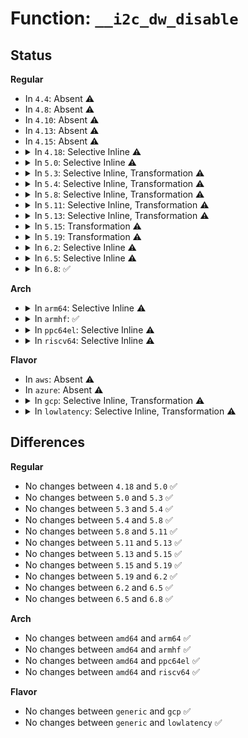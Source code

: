 # Function: <code>__i2c_dw_disable</code>

## Status
<b>Regular</b>
<ul>
<li>
In <code>4.4</code>: Absent ⚠️
</li>
<li>
In <code>4.8</code>: Absent ⚠️
</li>
<li>
In <code>4.10</code>: Absent ⚠️
</li>
<li>
In <code>4.13</code>: Absent ⚠️
</li>
<li>
In <code>4.15</code>: Absent ⚠️
</li>
<li>
<details>
<summary>In <code>4.18</code>: Selective Inline ⚠️</summary>

```c
void __i2c_dw_disable(struct dw_i2c_dev *dev);
```

**Collision:** Unique Global

**Inline:** Selective

**Transformation:** False

**Instances:**

```
In drivers/i2c/busses/i2c-designware-common.c (ffffffff817d9fb0)
Location: drivers/i2c/busses/i2c-designware-common.c:152
Inline: True
Direct callers:
  - drivers/i2c/busses/i2c-designware-common.c:i2c_dw_disable
  - drivers/i2c/busses/i2c-designware-master.c:i2c_dw_xfer
```
**Symbols:**

```
ffffffff817d9fb0-ffffffff817da054: __i2c_dw_disable (STB_GLOBAL)
```
</details>
</li>
<li>
<details>
<summary>In <code>5.0</code>: Selective Inline ⚠️</summary>

```c
void __i2c_dw_disable(struct dw_i2c_dev *dev);
```

**Collision:** Unique Global

**Inline:** Selective

**Transformation:** False

**Instances:**

```
In drivers/i2c/busses/i2c-designware-common.c (ffffffff818011c0)
Location: drivers/i2c/busses/i2c-designware-common.c:217
Inline: True
Direct callers:
  - drivers/i2c/busses/i2c-designware-common.c:i2c_dw_disable
  - drivers/i2c/busses/i2c-designware-master.c:i2c_dw_xfer
```
**Symbols:**

```
ffffffff818011c0-ffffffff81801264: __i2c_dw_disable (STB_GLOBAL)
```
</details>
</li>
<li>
<details>
<summary>In <code>5.3</code>: Selective Inline, Transformation ⚠️</summary>

```c
void __i2c_dw_disable(struct dw_i2c_dev *dev);
```

**Collision:** Unique Global

**Inline:** Selective

**Transformation:** True

**Instances:**

```
In drivers/i2c/busses/i2c-designware-common.c (ffffffff81842a69)
Location: drivers/i2c/busses/i2c-designware-common.c:217
Inline: True
Direct callers:
  - drivers/i2c/busses/i2c-designware-common.c:i2c_dw_disable
  - drivers/i2c/busses/i2c-designware-master.c:i2c_dw_xfer
```
**Symbols:**

```
ffffffff81842a69-ffffffff81842a7e: __i2c_dw_disable.cold (STB_LOCAL)
ffffffff81842550-ffffffff818425e1: __i2c_dw_disable (STB_GLOBAL)
```
</details>
</li>
<li>
<details>
<summary>In <code>5.4</code>: Selective Inline, Transformation ⚠️</summary>

```c
void __i2c_dw_disable(struct dw_i2c_dev *dev);
```

**Collision:** Unique Global

**Inline:** Selective

**Transformation:** True

**Instances:**

```
In drivers/i2c/busses/i2c-designware-common.c (ffffffff818743e9)
Location: drivers/i2c/busses/i2c-designware-common.c:217
Inline: True
Direct callers:
  - drivers/i2c/busses/i2c-designware-common.c:i2c_dw_disable
  - drivers/i2c/busses/i2c-designware-master.c:i2c_dw_xfer
```
**Symbols:**

```
ffffffff818743e9-ffffffff818743fe: __i2c_dw_disable.cold (STB_LOCAL)
ffffffff81873ed0-ffffffff81873f61: __i2c_dw_disable (STB_GLOBAL)
```
</details>
</li>
<li>
<details>
<summary>In <code>5.8</code>: Selective Inline, Transformation ⚠️</summary>

```c
void __i2c_dw_disable(struct dw_i2c_dev *dev);
```

**Collision:** Unique Global

**Inline:** Selective

**Transformation:** True

**Instances:**

```
In drivers/i2c/busses/i2c-designware-common.c (ffffffff81948b56)
Location: drivers/i2c/busses/i2c-designware-common.c:436
Inline: True
Direct callers:
  - drivers/i2c/busses/i2c-designware-common.c:i2c_dw_disable
  - drivers/i2c/busses/i2c-designware-master.c:i2c_dw_xfer_init
```
**Symbols:**

```
ffffffff81948b56-ffffffff81948b6b: __i2c_dw_disable.cold (STB_LOCAL)
ffffffff81948660-ffffffff819486e8: __i2c_dw_disable (STB_GLOBAL)
```
</details>
</li>
<li>
<details>
<summary>In <code>5.11</code>: Selective Inline, Transformation ⚠️</summary>

```c
void __i2c_dw_disable(struct dw_i2c_dev *dev);
```

**Collision:** Unique Global

**Inline:** Selective

**Transformation:** True

**Instances:**

```
In drivers/i2c/busses/i2c-designware-common.c (ffffffff81c24f79)
Location: drivers/i2c/busses/i2c-designware-common.c:436
Inline: True
Direct callers:
  - drivers/i2c/busses/i2c-designware-common.c:i2c_dw_disable
  - drivers/i2c/busses/i2c-designware-master.c:i2c_dw_xfer_init
```
**Symbols:**

```
ffffffff81c24f79-ffffffff81c24f8e: __i2c_dw_disable.cold (STB_LOCAL)
ffffffff8194e460-ffffffff8194e4e8: __i2c_dw_disable (STB_GLOBAL)
```
</details>
</li>
<li>
<details>
<summary>In <code>5.13</code>: Selective Inline, Transformation ⚠️</summary>

```c
void __i2c_dw_disable(struct dw_i2c_dev *dev);
```

**Collision:** Unique Global

**Inline:** Selective

**Transformation:** True

**Instances:**

```
In drivers/i2c/busses/i2c-designware-common.c (ffffffff81c16fda)
Location: drivers/i2c/busses/i2c-designware-common.c:439
Inline: True
Direct callers:
  - drivers/i2c/busses/i2c-designware-common.c:i2c_dw_disable
  - drivers/i2c/busses/i2c-designware-master.c:i2c_dw_xfer_init
```
**Symbols:**

```
ffffffff81c16fda-ffffffff81c16fef: __i2c_dw_disable.cold (STB_LOCAL)
ffffffff81931fd0-ffffffff81932058: __i2c_dw_disable (STB_GLOBAL)
```
</details>
</li>
<li>
<details>
<summary>In <code>5.15</code>: Transformation ⚠️</summary>

```c
void __i2c_dw_disable(struct dw_i2c_dev *dev);
```

**Collision:** Unique Global

**Inline:** No

**Transformation:** True

**Instances:**

```
In drivers/i2c/busses/i2c-designware-common.c (0)
Location: drivers/i2c/busses/i2c-designware-common.c:439
Inline: False
Direct callers:
  - drivers/i2c/busses/i2c-designware-common.c:i2c_dw_disable
  - drivers/i2c/busses/i2c-designware-master.c:i2c_dw_xfer_init
```
**Symbols:**

```
ffffffff81d25cd4-ffffffff81d25ce9: __i2c_dw_disable.cold (STB_LOCAL)
ffffffff819d52f0-ffffffff819d537d: __i2c_dw_disable (STB_GLOBAL)
```
</details>
</li>
<li>
<details>
<summary>In <code>5.19</code>: Transformation ⚠️</summary>

```c
void __i2c_dw_disable(struct dw_i2c_dev *dev);
```

**Collision:** Unique Global

**Inline:** No

**Transformation:** True

**Instances:**

```
In drivers/i2c/busses/i2c-designware-common.c (0)
Location: drivers/i2c/busses/i2c-designware-common.c:439
Inline: False
Direct callers:
  - drivers/i2c/busses/i2c-designware-common.c:i2c_dw_disable
  - drivers/i2c/busses/i2c-designware-master.c:i2c_dw_xfer_init
```
**Symbols:**

```
ffffffff81ef1a2c-ffffffff81ef1a41: __i2c_dw_disable.cold (STB_LOCAL)
ffffffff81b37cd0-ffffffff81b37d70: __i2c_dw_disable (STB_GLOBAL)
```
</details>
</li>
<li>
<details>
<summary>In <code>6.2</code>: Selective Inline ⚠️</summary>

```c
void __i2c_dw_disable(struct dw_i2c_dev *dev);
```

**Collision:** Unique Global

**Inline:** Selective

**Transformation:** False

**Instances:**

```
In drivers/i2c/busses/i2c-designware-common.c (ffffffff81ccd2a0)
Location: drivers/i2c/busses/i2c-designware-common.c:442
Inline: True
Direct callers:
  - drivers/i2c/busses/i2c-designware-common.c:i2c_dw_disable
  - drivers/i2c/busses/i2c-designware-master.c:i2c_dw_xfer_init
```
**Symbols:**

```
ffffffff81ccd2a0-ffffffff81ccd354: __i2c_dw_disable (STB_GLOBAL)
```
</details>
</li>
<li>
<details>
<summary>In <code>6.5</code>: Selective Inline ⚠️</summary>

```c
void __i2c_dw_disable(struct dw_i2c_dev *dev);
```

**Collision:** Unique Global

**Inline:** Selective

**Transformation:** False

**Instances:**

```
In drivers/i2c/busses/i2c-designware-common.c (ffffffff81d35000)
Location: drivers/i2c/busses/i2c-designware-common.c:442
Inline: True
Direct callers:
  - drivers/i2c/busses/i2c-designware-common.c:i2c_dw_disable
  - drivers/i2c/busses/i2c-designware-master.c:i2c_dw_xfer_init
```
**Symbols:**

```
ffffffff81d35000-ffffffff81d350b4: __i2c_dw_disable (STB_GLOBAL)
```
</details>
</li>
<li>
<details>
<summary>In <code>6.8</code>: ✅</summary>

```c
void __i2c_dw_disable(struct dw_i2c_dev *dev);
```

**Collision:** Unique Global

**Inline:** No

**Transformation:** False

**Instances:**

```
In drivers/i2c/busses/i2c-designware-common.c (ffffffff81deb0b0)
Location: drivers/i2c/busses/i2c-designware-common.c:442
Inline: False
Direct callers:
  - drivers/i2c/busses/i2c-designware-common.c:i2c_dw_disable
  - drivers/i2c/busses/i2c-designware-master.c:i2c_dw_xfer_init
```
**Symbols:**

```
ffffffff81deb0b0-ffffffff81deb244: __i2c_dw_disable (STB_GLOBAL)
```
</details>
</li>
</ul>
<b>Arch</b>
<ul>
<li>
<details>
<summary>In <code>arm64</code>: Selective Inline ⚠️</summary>

```c
void __i2c_dw_disable(struct dw_i2c_dev *dev);
```

**Collision:** Unique Global

**Inline:** Selective

**Transformation:** False

**Instances:**

```
In drivers/i2c/busses/i2c-designware-common.c (ffff800010ab8cf8)
Location: drivers/i2c/busses/i2c-designware-common.c:217
Inline: True
Direct callers:
  - drivers/i2c/busses/i2c-designware-common.c:i2c_dw_disable
  - drivers/i2c/busses/i2c-designware-master.c:i2c_dw_xfer
```
**Symbols:**

```
ffff800010ab8cf8-ffff800010ab8d9c: __i2c_dw_disable (STB_GLOBAL)
```
</details>
</li>
<li>
<details>
<summary>In <code>armhf</code>: ✅</summary>

```c
void __i2c_dw_disable(struct dw_i2c_dev *dev);
```

**Collision:** Unique Global

**Inline:** No

**Transformation:** False

**Instances:**

```
In drivers/i2c/busses/i2c-designware-common.c (c0b982e0)
Location: drivers/i2c/busses/i2c-designware-common.c:217
Inline: False
Direct callers:
  - drivers/i2c/busses/i2c-designware-common.c:i2c_dw_disable
  - drivers/i2c/busses/i2c-designware-master.c:i2c_dw_xfer
```
**Symbols:**

```
c0b982e0-c0b98380: __i2c_dw_disable (STB_GLOBAL)
```
</details>
</li>
<li>
<details>
<summary>In <code>ppc64el</code>: Selective Inline ⚠️</summary>

```c
void __i2c_dw_disable(struct dw_i2c_dev *dev);
```

**Collision:** Unique Global

**Inline:** Selective

**Transformation:** False

**Instances:**

```
In drivers/i2c/busses/i2c-designware-common.c (c000000000b9bc50)
Location: drivers/i2c/busses/i2c-designware-common.c:217
Inline: True
Direct callers:
  - drivers/i2c/busses/i2c-designware-common.c:i2c_dw_disable
  - drivers/i2c/busses/i2c-designware-master.c:i2c_dw_xfer
```
**Symbols:**

```
c000000000b9bc50-c000000000b9bcf4: __i2c_dw_disable (STB_GLOBAL)
```
</details>
</li>
<li>
<details>
<summary>In <code>riscv64</code>: Selective Inline ⚠️</summary>

```c
void __i2c_dw_disable(struct dw_i2c_dev *dev);
```

**Collision:** Unique Global

**Inline:** Selective

**Transformation:** False

**Instances:**

```
In drivers/i2c/busses/i2c-designware-common.c (ffffffe0006bdbf8)
Location: drivers/i2c/busses/i2c-designware-common.c:217
Inline: True
Direct callers:
  - drivers/i2c/busses/i2c-designware-common.c:i2c_dw_disable
  - drivers/i2c/busses/i2c-designware-master.c:i2c_dw_xfer
```
**Symbols:**

```
ffffffe0006bdbf8-ffffffe0006bdc88: __i2c_dw_disable (STB_GLOBAL)
```
</details>
</li>
</ul>
<b>Flavor</b>
<ul>
<li>
In <code>aws</code>: Absent ⚠️
</li>
<li>
In <code>azure</code>: Absent ⚠️
</li>
<li>
<details>
<summary>In <code>gcp</code>: Selective Inline, Transformation ⚠️</summary>

```c
void __i2c_dw_disable(struct dw_i2c_dev *dev);
```

**Collision:** Unique Global

**Inline:** Selective

**Transformation:** True

**Instances:**

```
In drivers/i2c/busses/i2c-designware-common.c (ffffffff81869899)
Location: drivers/i2c/busses/i2c-designware-common.c:217
Inline: True
Direct callers:
  - drivers/i2c/busses/i2c-designware-common.c:i2c_dw_disable
  - drivers/i2c/busses/i2c-designware-master.c:i2c_dw_xfer
```
**Symbols:**

```
ffffffff81869899-ffffffff818698ae: __i2c_dw_disable.cold (STB_LOCAL)
ffffffff81869380-ffffffff81869411: __i2c_dw_disable (STB_GLOBAL)
```
</details>
</li>
<li>
<details>
<summary>In <code>lowlatency</code>: Selective Inline, Transformation ⚠️</summary>

```c
void __i2c_dw_disable(struct dw_i2c_dev *dev);
```

**Collision:** Unique Global

**Inline:** Selective

**Transformation:** True

**Instances:**

```
In drivers/i2c/busses/i2c-designware-common.c (ffffffff81883829)
Location: drivers/i2c/busses/i2c-designware-common.c:217
Inline: True
Direct callers:
  - drivers/i2c/busses/i2c-designware-common.c:i2c_dw_disable
  - drivers/i2c/busses/i2c-designware-master.c:i2c_dw_xfer
```
**Symbols:**

```
ffffffff81883829-ffffffff8188383e: __i2c_dw_disable.cold (STB_LOCAL)
ffffffff81883310-ffffffff818833a1: __i2c_dw_disable (STB_GLOBAL)
```
</details>
</li>
</ul>

## Differences
<b>Regular</b>
<ul>
<li>
No changes between <code>4.18</code> and <code>5.0</code> ✅
</li>
<li>
No changes between <code>5.0</code> and <code>5.3</code> ✅
</li>
<li>
No changes between <code>5.3</code> and <code>5.4</code> ✅
</li>
<li>
No changes between <code>5.4</code> and <code>5.8</code> ✅
</li>
<li>
No changes between <code>5.8</code> and <code>5.11</code> ✅
</li>
<li>
No changes between <code>5.11</code> and <code>5.13</code> ✅
</li>
<li>
No changes between <code>5.13</code> and <code>5.15</code> ✅
</li>
<li>
No changes between <code>5.15</code> and <code>5.19</code> ✅
</li>
<li>
No changes between <code>5.19</code> and <code>6.2</code> ✅
</li>
<li>
No changes between <code>6.2</code> and <code>6.5</code> ✅
</li>
<li>
No changes between <code>6.5</code> and <code>6.8</code> ✅
</li>
</ul>
<b>Arch</b>
<ul>
<li>
No changes between <code>amd64</code> and <code>arm64</code> ✅
</li>
<li>
No changes between <code>amd64</code> and <code>armhf</code> ✅
</li>
<li>
No changes between <code>amd64</code> and <code>ppc64el</code> ✅
</li>
<li>
No changes between <code>amd64</code> and <code>riscv64</code> ✅
</li>
</ul>
<b>Flavor</b>
<ul>
<li>
No changes between <code>generic</code> and <code>gcp</code> ✅
</li>
<li>
No changes between <code>generic</code> and <code>lowlatency</code> ✅
</li>
</ul>
